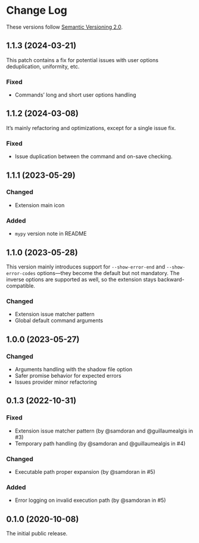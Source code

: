 # Change Log

These versions follow [Semantic Versioning 2.0](https://semver.org).

## 1.1.3 (2024-03-21)

This patch contains a fix for potential issues with user options deduplication,
uniformity, etc.

### Fixed

- Commands’ long and short user options handling

## 1.1.2 (2024-03-08)

It’s mainly refactoring and optimizations, except for a single issue fix.

### Fixed

- Issue duplication between the command and on-save checking.

## 1.1.1 (2023-05-29)

### Changed

- Extension main icon

### Added

- `mypy` version note in README

## 1.1.0 (2023-05-28)

This version mainly introduces support for `--show-error-end` and `--show-error-codes`
options—they become the default but not mandatory. The inverse options are supported as
well, so the extension stays backward-compatible.

### Changed

- Extension issue matcher pattern
- Global default command arguments

## 1.0.0 (2023-05-27)

### Changed

- Arguments handling with the shadow file option
- Safer promise behavior for expected errors
- Issues provider minor refactoring

## 0.1.3 (2022-10-31)

### Fixed

- Extension issue matcher pattern (by @samdoran and @guillaumealgis in #3)
- Temporary path handling (by @samdoran and @guillaumealgis in #4)

### Changed

- Executable path proper expansion (by @samdoran in #5)

### Added

- Error logging on invalid execution path (by @samdoran in #5)

## 0.1.0 (2020-10-08)

The initial public release.
